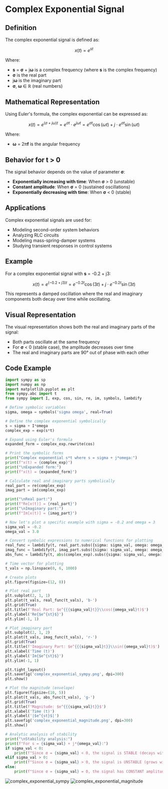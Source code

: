 # Complex Exponential Signal

## Definition

The complex exponential signal is defined as:

$$x(t) = e^{st}$$

Where:
- **s** = **σ** + j**ω** is a complex frequency (where **s** is the complex frequency)
- **σ** is the real part
- j**ω** is the imaginary part
- **σ**, **ω** ∈ ℝ (real numbers)

## Mathematical Representation

Using Euler's formula, the complex exponential can be expressed as:

$$x(t) = e^{(\sigma + j\omega)t} = e^{\sigma t} \cdot e^{j\omega t} = e^{\sigma t}\cos(\omega t) + j \cdot e^{\sigma t}\sin(\omega t)$$

Where:
- **ω** = 2π**f** is the angular frequency

## Behavior for t > 0

The signal behavior depends on the value of parameter **σ**:

- **Exponentially increasing with time**: When **σ** > 0 (unstable)
- **Constant amplitude**: When **σ** = 0 (sustained oscillations)
- **Exponentially decreasing with time**: When **σ** < 0 (stable)

## Applications

Complex exponential signals are used for:

- Modeling second-order system behaviors
- Analyzing RLC circuits
- Modeling mass-spring-damper systems
- Studying transient responses in control systems

## Example

For a complex exponential signal with **s** = -0.2 + j3:

$$x(t) = e^{(-0.2 + j3)t} = e^{-0.2t}\cos(3t) + j \cdot e^{-0.2t}\sin(3t)$$

This represents a damped oscillation where the real and imaginary components both decay over time while oscillating.

## Visual Representation

The visual representation shows both the real and imaginary parts of the signal:
- Both parts oscillate at the same frequency
- For **σ** < 0 (stable case), the amplitude decreases over time
- The real and imaginary parts are 90° out of phase with each other

## Code Example
```python
import sympy as sp
import numpy as np
import matplotlib.pyplot as plt
from sympy.abc import t
from sympy import I, exp, cos, sin, re, im, symbols, lambdify

# Define symbolic variables
sigma, omega = symbols('sigma omega', real=True)

# Define the complex exponential symbolically
s = sigma + I*omega
complex_exp = exp(s*t)

# Expand using Euler's formula
expanded_form = complex_exp.rewrite(cos)

# Print the symbolic forms
print("Complex exponential s*t where s = sigma + j*omega:")
print(f"x(t) = {complex_exp}")
print("\nExpanded form:")
print(f"x(t) = {expanded_form}")

# Calculate real and imaginary parts symbolically
real_part = re(complex_exp)
imag_part = im(complex_exp)

print("\nReal part:")
print(f"Re[x(t)] = {real_part}")
print("\nImaginary part:")
print(f"Im[x(t)] = {imag_part}")

# Now let's plot a specific example with sigma = -0.2 and omega = 3
sigma_val = -0.2
omega_val = 3.0

# Convert symbolic expressions to numerical functions for plotting
real_func = lambdify(t, real_part.subs({sigma: sigma_val, omega: omega_val}), 'numpy')
imag_func = lambdify(t, imag_part.subs({sigma: sigma_val, omega: omega_val}), 'numpy')
abs_func = lambdify(t, abs(complex_exp).subs({sigma: sigma_val, omega: omega_val}), 'numpy')

# Time vector for plotting
t_vals = np.linspace(0, 6, 1000)

# Create plots
plt.figure(figsize=(12, 8))

# Plot real part
plt.subplot(2, 1, 1)
plt.plot(t_vals, real_func(t_vals), 'b-')
plt.grid(True)
plt.title(f'Real Part: $e^{{{sigma_val}t}}\\cos({omega_val}t)$')
plt.ylabel('Re{$e^{st}$}')
plt.ylim(-1, 1)

# Plot imaginary part
plt.subplot(2, 1, 2)
plt.plot(t_vals, imag_func(t_vals), 'r-')
plt.grid(True)
plt.title(f'Imaginary Part: $e^{{{sigma_val}t}}\\sin({omega_val}t)$')
plt.xlabel('Time (t)')
plt.ylabel('Im{$e^{st}$}')
plt.ylim(-1, 1)

plt.tight_layout()
plt.savefig('complex_exponential_sympy.png', dpi=300)
plt.show()

# Plot the magnitude (envelope)
plt.figure(figsize=(10, 5))
plt.plot(t_vals, abs_func(t_vals), 'g-')
plt.grid(True)
plt.title(f'Magnitude: $e^{{{sigma_val}t}}$')
plt.xlabel('Time (t)')
plt.ylabel('|$e^{st}$|')
plt.savefig('complex_exponential_magnitude.png', dpi=300)
plt.show()

# Analytic analysis of stability
print("\nStability analysis:")
print(f"For s = {sigma_val} + j*{omega_val}:")
if sigma_val < 0:
    print(f"Since σ = {sigma_val} < 0, the signal is STABLE (decays with time)")
elif sigma_val > 0:
    print(f"Since σ = {sigma_val} > 0, the signal is UNSTABLE (grows with time)")
else:
    print(f"Since σ = {sigma_val} = 0, the signal has CONSTANT amplitude (sustained oscillations)")

```

![complex_exponential_sympy](https://github.com/user-attachments/assets/85b898a5-e741-44e6-a695-dd1f1ba97c01)
![complex_exponential_magnitude](https://github.com/user-attachments/assets/cbf8c00e-76d4-473e-806d-cfe22a9e4066)
